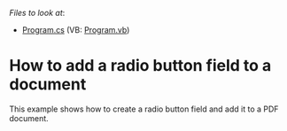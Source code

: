 <!-- default file list -->
*Files to look at*:

* [Program.cs](./CS/AddRadioButtonField/Program.cs) (VB: [Program.vb](./VB/AddRadioButtonField/Program.vb))
<!-- default file list end -->
# How to add a radio button field to a document


This example shows how to create a radio button field and add it to a PDF document.

<br/>


